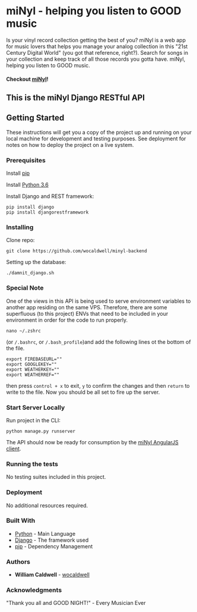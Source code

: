 # miNyl - helping you listen to GOOD music

Is your vinyl record collection getting the best of you? miNyl is a web app for music lovers that helps you manage your analog collection in this "21st Century Digital World" (you got that reference, right?). Search for songs in your collection and keep track of all those records you gotta have. miNyl, helping you listen to GOOD music.

#### Checkout [miNyl](http://www.williamocaldwell.com/minylclient/)!

## This is the miNyl Django RESTful API

## Getting Started

These instructions will get you a copy of the project up and running on your local machine for development and testing purposes. See deployment for notes on how to deploy the project on a live system.

### Prerequisites

Install [pip](https://packaging.python.org/installing/)

Install [Python 3.6](https://www.python.org/downloads/)

Install Django and REST framework:
```
pip install django
pip install djangorestframework
```

### Installing

Clone repo:
```
git clone https://github.com/wocaldwell/minyl-backend
```
Setting up the database:
```
./damnit_django.sh 
```
### Special Note
One of the views in this API is being used to serve environment variables to another app residing on the same VPS. Therefore, there are some superfluous (to this project) ENVs that need to be included in your environment in order for the code to run properly.
```
nano ~/.zshrc
```
(or `/.bashrc`, or `/.bash_profile`)and add the following lines ot the bottom of the file.
```
export FIREBASEURL=""
export GOOGLEKEY=""
export WEATHERKEY=""
export WEATHERREF=""
```
then press `control + x` to exit, `y` to confirm the changes and then `return` to write to the file. Now you should be all set to fire up the server.

### Start Server Locally
Run project in the CLI:
```
python manage.py runserver
```
The API should now be ready for consumption by the [miNyl AngularJS client](https://github.com/wocaldwell/minyl-frontend).

### Running the tests
No testing suites included in this project.

### Deployment
No additional resources required.
### Built With

* [Python](http://www.dropwizard.io/1.0.2/docs/) - Main Language
* [Django](http://www.dropwizard.io/1.0.2/docs/) - The framework used
* [pip](https://maven.apache.org/) - Dependency Management


### Authors

* **William Caldwell** - [wocaldwell](https://github.com/wocaldwell)


### Acknowledgments
"Thank you all and GOOD NIGHT!" - Every Musician Ever